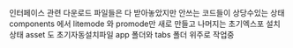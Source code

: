인터페이스 관련 다운로드 파일들은 다 받아놓았지만 안쓰는 코드들이 상당수있는 상태
components 에서 litemode 와 promode만 새로 만들고 나머지는 초기엑스포 설치상태
asset 도 초기자동설치파일
app 폴더와 tabs 폴더 위주로 작업중
